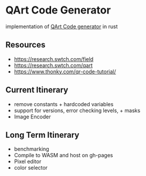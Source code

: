 # QArt Code Generator

implementation of [QArt Code generator](https://research.swtch.com/qr/draw/) in rust

## Resources
- https://research.swtch.com/field
- https://research.swtch.com/qart
- https://www.thonky.com/qr-code-tutorial/

## Current Itinerary
- remove constants + hardcoded variables 
- support for versions, error checking levels, + masks
- Image Encoder
  
## Long Term Itinerary
- benchmarking
- Compile to WASM and host on gh-pages
- Pixel editor
- color selector
